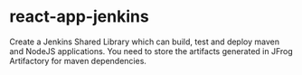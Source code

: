 # react-app-jenkins
Create a Jenkins Shared Library which can build, test and deploy maven and NodeJS applications. You need to store the artifacts generated in JFrog Artifactory for maven dependencies.
